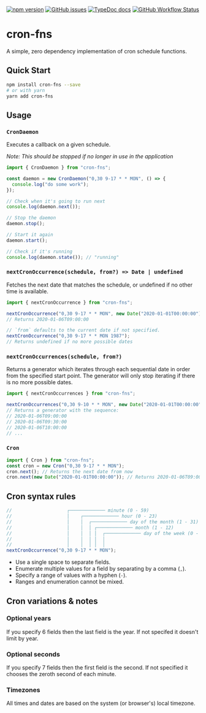 [![npm version](https://badge.fury.io/js/cron-fns.svg)](https://www.npmjs.com/package/cron-fns)
[![GitHub issues](https://img.shields.io/github/issues/danielrbradley/cron-fns.svg)](https://github.com/danielrbradley/cron-fns/issues)
[![TypeDoc docs](https://img.shields.io/badge/TypeDoc-docs-green.svg)](https://www.danielbradley.net/cron-fns/)
[![GitHub Workflow Status](https://img.shields.io/github/workflow/status/danielrbradley/cron-fns/Release)](https://github.com/danielrbradley/cron-fns/actions?query=workflow%3ARelease)

# cron-fns

A simple, zero dependency implementation of cron schedule functions.

## Quick Start

```bash
npm install cron-fns --save
# or with yarn
yarn add cron-fns
```

## Usage

### `CronDaemon`

Executes a callback on a given schedule.

_Note: This should be stopped if no longer in use in the application_

```ts
import { CronDaemon } from "cron-fns";

const daemon = new CronDaemon("0,30 9-17 * * MON", () => {
  console.log("do some work");
});

// Check when it's going to run next
console.log(daemon.next());

// Stop the daemon
daemon.stop();

// Start it again
daemon.start();

// Check if it's running
console.log(daemon.state()); // "running"
```

### `nextCronOccurrence(schedule, from?) => Date | undefined`

Fetches the next date that matches the schedule, or undefined if no other time is available.

```ts
import { nextCronOccurrence } from "cron-fns";

nextCronOccurrence("0,30 9-17 * * MON", new Date("2020-01-01T00:00:00"));
// Returns 2020-01-06T09:00:00

// `from` defaults to the current date if not specified.
nextCronOccurrence("0,30 9-17 * * MON 1987");
// Returns undefined if no more possible dates
```

### `nextCronOccurrences(schedule, from?)`

Returns a generator which iterates through each sequential date in order from the specified start point. The generator will only stop iterating if there is no more possible dates.

```ts
import { nextCronOccurrences } from "cron-fns";

nextCronOccurrences("0,30 9-10 * * MON", new Date("2020-01-01T00:00:00"));
// Returns a generator with the sequence:
// 2020-01-06T09:00:00
// 2020-01-06T09:30:00
// 2020-01-06T10:00:00
// ...
```

### `Cron`

```ts
import { Cron } from "cron-fns";
const cron = new Cron("0,30 9-17 * * MON");
cron.next(); // Returns the next date from now
cron.next(new Date("2020-01-01T00:00:00")); // Returns 2020-01-06T09:00:00
```

## Cron syntax rules

```ts
//                    ┌───────────── minute (0 - 59)
//                    │    ┌───────────── hour (0 - 23)
//                    │    │  ┌───────────── day of the month (1 - 31)
//                    │    │  │ ┌───────────── month (1 - 12)
//                    │    │  │ │  ┌───────────── day of the week (0 - 6) (Sunday to Saturday)
//                    │    │  │ │  │
//                    │    │  │ │  │
nextCronOccurrence("0,30 9-17 * * MON");
```

- Use a single space to separate fields.
- Enumerate multiple values for a field by separating by a comma (`,`).
- Specify a range of values with a hyphen (`-`).
- Ranges and enumeration cannot be mixed.

## Cron variations & notes

### Optional years

If you specify 6 fields then the last field is the year. If not specifed it doesn't limit by year.

### Optional seconds

If you specify 7 fields then the first field is the second. If not specified it chooses the zeroth second of each minute.

### Timezones

All times and dates are based on the system (or browser's) local timezone.
